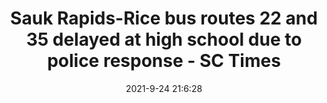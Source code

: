 ---
"title": "Sauk Rapids-Rice bus routes 22 and 35 delayed at high school due to police response - SC Times"
"date": "2021-9-24 21:6:28"
"feed_name": "GOOGLENEWSINDUSTRIAL"
"feed_website": "https://news.google.com/search?q=industrial%2Bincident&hl=en-US&gl=US&ceid=US:en"
"feed_rss": "https://news.google.com/rss/search?q=industrial%2Bincident&hl=en-US&gl=US&ceid=US:en"
"link": "https://www.sctimes.com/story/news/2021/09/24/sauk-rapids-rice-bus-routes-22-and-35-delayed-due-police-response/5850996001/"
"file": "_posts/2021-1-1-04ddae85b96dafa3c74c61add923177d1b6f3d85.md"
"accident": "0"
"drilling": "0"
"dead": "0"
"injured": "0"
"where": "unknown site"
"place": "unknown place"
---